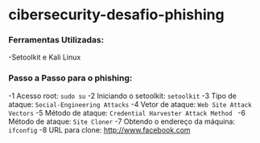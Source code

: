 # cibersecurity-desafio-phishing

### Ferramentas Utilizadas:
  -Setoolkit e Kali Linux


### Passo a Passo para o phishing:
-1 Acesso root: ``` sudo su ```
-2 Iniciando o setoolkit: ``` setoolkit ```
-3 Tipo de ataque: ``` Social-Engineering Attacks ```
-4 Vetor de ataque: ``` Web Site Attack Vectors ```
-5 Método de ataque: ```Credential Harvester Attack Method ```
-6 Método de ataque: ``` Site Cloner ```
-7 Obtendo o endereço da máquina: ``` ifconfig ```
-8 URL para clone: http://www.facebook.com
